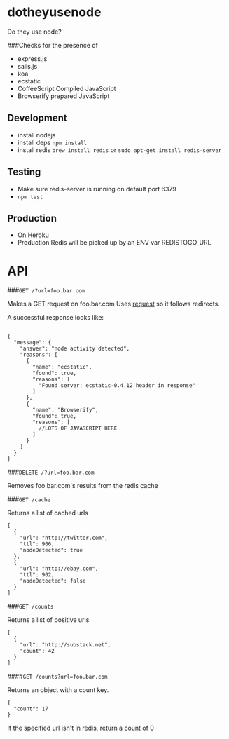 dotheyusenode
=============

Do they use node?

###Checks for the presence of

* express.js
* sails.js
* koa
* ecstatic
* CoffeeScript Compiled JavaScript
* Browserify prepared JavaScript

Development
-----------
* install nodejs
* install deps `npm install`
* install redis `brew install redis` or `sudo apt-get install
  redis-server`

Testing
-------
* Make sure redis-server is running on default port 6379
* `npm test`

Production
----------
* On Heroku
* Production Redis will be picked up by an ENV var REDISTOGO\_URL


API
===

###`GET /?url=foo.bar.com`

Makes a GET request on foo.bar.com
Uses [request](https://github.com/mikeal/request) so it follows
redirects.

A successful response looks like:

```

{
  "message": {
    "answer": "node activity detected",
    "reasons": [
      {
        "name": "ecstatic",
        "found": true,
        "reasons": [
          "Found server: ecstatic-0.4.12 header in response"
        ]
      },
      {
        "name": "Browserify",
        "found": true,
        "reasons": [
          //LOTS OF JAVASCRIPT HERE
        ]
      }
    ]
  }
}
```

###`DELETE /?url=foo.bar.com`

Removes foo.bar.com's results from the redis cache


###`GET /cache`

Returns a list of cached urls

```
[
  {
    "url": "http://twitter.com",
    "ttl": 906,
    "nodeDetected": true
  },
  {
    "url": "http://ebay.com",
    "ttl": 902,
    "nodeDetected": false
  }
]
```

###`GET /counts`

Returns a list of positive urls

```
[
  {
    "url": "http://substack.net",
    "count": 42
  }
]
```

####`GET /counts?url=foo.bar.com`

Returns an object with a count key.

```
{
  "count": 17
}
```
If the specified url isn't in redis, return a count of 0
